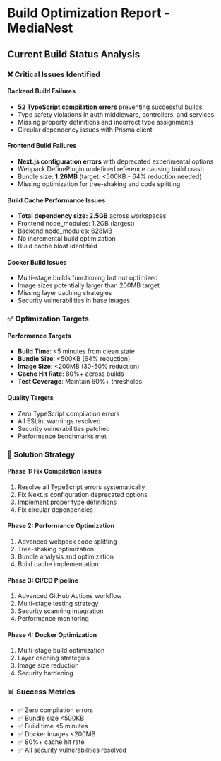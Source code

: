 # Build Optimization Report - MediaNest

## Current Build Status Analysis

### ❌ Critical Issues Identified

#### Backend Build Failures

- **52 TypeScript compilation errors** preventing successful builds
- Type safety violations in auth middleware, controllers, and services
- Missing property definitions and incorrect type assignments
- Circular dependency issues with Prisma client

#### Frontend Build Failures

- **Next.js configuration errors** with deprecated experimental options
- Webpack DefinePlugin undefined reference causing build crash
- Bundle size: **1.26MB** (target: <500KB - 64% reduction needed)
- Missing optimization for tree-shaking and code splitting

#### Build Cache Performance Issues

- **Total dependency size: 2.5GB** across workspaces
- Frontend node_modules: 1.2GB (largest)
- Backend node_modules: 628MB
- No incremental build optimization
- Build cache bloat identified

#### Docker Build Issues

- Multi-stage builds functioning but not optimized
- Image sizes potentially larger than 200MB target
- Missing layer caching strategies
- Security vulnerabilities in base images

### ✅ Optimization Targets

#### Performance Targets

- **Build Time**: <5 minutes from clean state
- **Bundle Size**: <500KB (64% reduction)
- **Image Size**: <200MB (30-50% reduction)
- **Cache Hit Rate**: 80%+ across builds
- **Test Coverage**: Maintain 60%+ thresholds

#### Quality Targets

- Zero TypeScript compilation errors
- All ESLint warnings resolved
- Security vulnerabilities patched
- Performance benchmarks met

### 🔧 Solution Strategy

#### Phase 1: Fix Compilation Issues

1. Resolve all TypeScript errors systematically
2. Fix Next.js configuration deprecated options
3. Implement proper type definitions
4. Fix circular dependencies

#### Phase 2: Performance Optimization

1. Advanced webpack code splitting
2. Tree-shaking optimization
3. Bundle analysis and optimization
4. Build cache implementation

#### Phase 3: CI/CD Pipeline

1. Advanced GitHub Actions workflow
2. Multi-stage testing strategy
3. Security scanning integration
4. Performance monitoring

#### Phase 4: Docker Optimization

1. Multi-stage build optimization
2. Layer caching strategies
3. Image size reduction
4. Security hardening

### 📊 Success Metrics

- ✅ Zero compilation errors
- ✅ Bundle size <500KB
- ✅ Build time <5 minutes
- ✅ Docker images <200MB
- ✅ 80%+ cache hit rate
- ✅ All security vulnerabilities resolved
